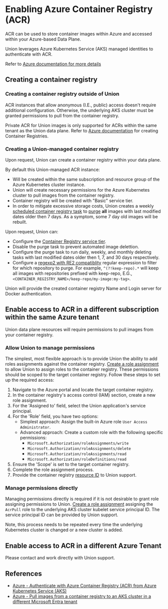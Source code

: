 # Enabling Azure Container Registry (ACR)

ACR can be used to store container images within Azure and accessed within your Azure-based Data Plane.

Union leverages Azure Kubernetes Service (AKS) managed identities to authenticate with ACR.

Refer to [Azure documentation for more details](https://learn.microsoft.com/en-us/azure/container-registry/authenticate-kubernetes-options)

## Creating a container registry

### Creating a container registry outside of Union

ACR instances that allow anonymous (I.E., public) access doesn't require additional configuration. Otherwise, the underlying AKS cluster must be granted permissions to pull from the container registry.

Private ACR for Union images is only supported for ACRs within the same tenant as the Union data plane. Refer to [Azure documentation](https://learn.microsoft.com/en-us/azure/container-registry/container-registry-get-started-portal?tabs=azure-cli) for creating Container Registries.

### Creating a Union-managed container registry

Upon request, Union can create a container registry within your data plane.

By default this Union-managed ACR instance:

* Will be created within the same subscription and resource group of the Azure Kubernetes cluster instance.
* Union will create necessary permissions for the Azure Kubernetes cluster to pull images from the container registry.
* Container registry will be created with "Basic" service tier.
* In order to mitigate excessive storage costs, Union creates a weekly [scheduled container registry task](https://learn.microsoft.com/en-us/azure/container-registry/container-registry-tasks-scheduled) to [purge](https://learn.microsoft.com/en-us/azure/container-registry/container-registry-auto-purge#use-the-purge-command) **all** images with last modified dates older then 7 days. As a symptom, some 7 day old images will be rebuilt.

Upon request, Union can:

* Configure the [Container Registry service tier](https://learn.microsoft.com/en-us/azure/container-registry/container-registry-skus).
* Disable the purge task to prevent automated image delettion.
* Configure the purge task to run daily, weekly, and monthly deleting tasks with last modified dates older then 1, 7, and 30 days respectively.
* Configure a [regexp2 with RE2 compatiblity](https://github.com/dlclark/regexp2) regular expression to filter for which repository to purge. For example, `^(?!keep-repo).*` will keep all images with repositories prefixed with keep-repo, E.G., `<CONTAINER_REGISTRY_NAME>/keep-repo/my-image:my-tag>`.

Union will provide the created container registry Name and Login server for Docker authentication.

## Enable access to ACR in a different subscription within the same Azure tenant

Union data plane resources will require permissions to pull images from your container registry.

### Allow Union to manage permissions

The simplest, most flexible approach is to provide Union the ability to add roles assignments against the container registry. [Create a role assignment](https://learn.microsoft.com/en-us/azure/role-based-access-control/role-assignments-portal) to allow Union to assign roles to the container registry. These permissions should be scoped to the target container registry. Follow these steps to set up the required access:

1. Navigate to the Azure portal and locate the target container registry.
2. In the container registry's access control (IAM) section, create a new role assignment.
3. For the 'Assigned to' field, select the Union application's service principal.
4. For the 'Role' field, you have two options:
    * Simplest approach: Assign the built-in Azure role `User Access Administrator`.
    * Advanced approach: Create a custom role with the following specific permissions:
      * `Microsoft.Authorization/roleAssignments/write`
      * `Microsoft.Authorization/roleAssignments/delete`
      * `Microsoft.Authorization/roleAssignments/read`
      * `Microsoft.Authorization/roleDefinitions/read`
5. Ensure the 'Scope' is set to the target container registry.
6. Complete the role assignment process.
7. Provide the container registry [resource ID](https://learn.microsoft.com/en-us/dotnet/api/microsoft.azure.management.storage.models.resource.id) to Union support.

### Manage permissions directly

Managing permissions directly is required if it is not desirable to grant role assigning permissions to Union. [Create a role assignment]((https://learn.microsoft.com/en-us/azure/role-based-access-control/role-assignments-portal)) assigning the `AcrPull` role to the underlying AKS cluster kubelet service principal ID. The service principal ID can be provided by Union support.

Note, this process needs to be repeated every time the underlying Kubernetes cluster is changed or a new cluster is added.

## Enable access to ACR in a different Azure Tenant

Please contact and work directly with Union support.

## References

* [Azure - Authenticate with Azure Container Registry (ACR) from Azure Kubernetes Service (AKS)](https://learn.microsoft.com/en-us/azure/aks/cluster-container-registry-integration?toc=%2Fazure%2Fcontainer-registry%2Ftoc.json&bc=%2Fazure%2Fcontainer-registry%2Fbreadcrumb%2Ftoc.json&tabs=azure-cli)
* [Azure - Pull images from a container registry to an AKS cluster in a different Microsoft Entra tenant](https://learn.microsoft.com/en-us/azure/container-registry/authenticate-aks-cross-tenant)
